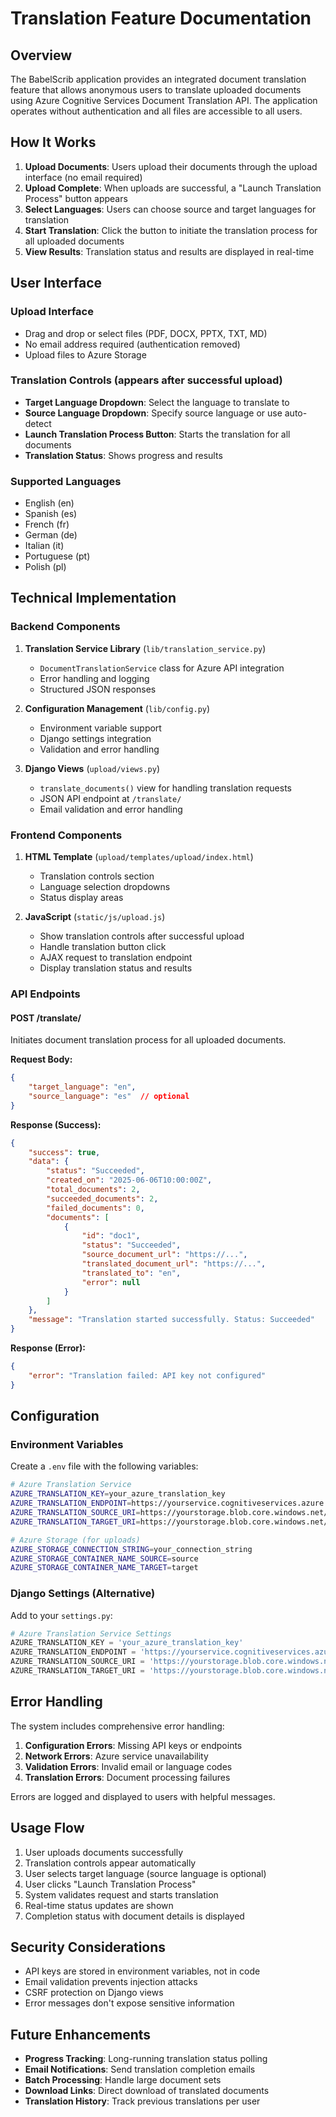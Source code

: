 # Translation Feature Documentation

## Overview

The BabelScrib application provides an integrated document translation feature that allows anonymous users to translate uploaded documents using Azure Cognitive Services Document Translation API. The application operates without authentication and all files are accessible to all users.

## How It Works

1. **Upload Documents**: Users upload their documents through the upload interface (no email required)
2. **Upload Complete**: When uploads are successful, a "Launch Translation Process" button appears
3. **Select Languages**: Users can choose source and target languages for translation
4. **Start Translation**: Click the button to initiate the translation process for all uploaded documents
5. **View Results**: Translation status and results are displayed in real-time

## User Interface

### Upload Interface
- Drag and drop or select files (PDF, DOCX, PPTX, TXT, MD)
- No email address required (authentication removed)
- Upload files to Azure Storage

### Translation Controls (appears after successful upload)
- **Target Language Dropdown**: Select the language to translate to
- **Source Language Dropdown**: Specify source language or use auto-detect
- **Launch Translation Process Button**: Starts the translation for all documents
- **Translation Status**: Shows progress and results

### Supported Languages
- English (en)
- Spanish (es)  
- French (fr)
- German (de)
- Italian (it)
- Portuguese (pt)
- Polish (pl)

## Technical Implementation

### Backend Components

1. **Translation Service Library** (`lib/translation_service.py`)
   - `DocumentTranslationService` class for Azure API integration
   - Error handling and logging
   - Structured JSON responses

2. **Configuration Management** (`lib/config.py`)
   - Environment variable support
   - Django settings integration
   - Validation and error handling

3. **Django Views** (`upload/views.py`)
   - `translate_documents()` view for handling translation requests
   - JSON API endpoint at `/translate/`
   - Email validation and error handling

### Frontend Components

1. **HTML Template** (`upload/templates/upload/index.html`)
   - Translation controls section
   - Language selection dropdowns
   - Status display areas

2. **JavaScript** (`static/js/upload.js`)
   - Show translation controls after successful upload
   - Handle translation button click
   - AJAX request to translation endpoint
   - Display translation status and results

### API Endpoints

#### POST /translate/
Initiates document translation process for all uploaded documents.

**Request Body:**
```json
{
    "target_language": "en",
    "source_language": "es"  // optional
}
```

**Response (Success):**
```json
{
    "success": true,
    "data": {
        "status": "Succeeded",
        "created_on": "2025-06-06T10:00:00Z",
        "total_documents": 2,
        "succeeded_documents": 2,
        "failed_documents": 0,
        "documents": [
            {
                "id": "doc1",
                "status": "Succeeded",
                "source_document_url": "https://...",
                "translated_document_url": "https://...",
                "translated_to": "en",
                "error": null
            }
        ]
    },
    "message": "Translation started successfully. Status: Succeeded"
}
```

**Response (Error):**
```json
{
    "error": "Translation failed: API key not configured"
}
```

## Configuration

### Environment Variables

Create a `.env` file with the following variables:

```bash
# Azure Translation Service
AZURE_TRANSLATION_KEY=your_azure_translation_key
AZURE_TRANSLATION_ENDPOINT=https://yourservice.cognitiveservices.azure.com
AZURE_TRANSLATION_SOURCE_URI=https://yourstorage.blob.core.windows.net/source
AZURE_TRANSLATION_TARGET_URI=https://yourstorage.blob.core.windows.net/target

# Azure Storage (for uploads)
AZURE_STORAGE_CONNECTION_STRING=your_connection_string
AZURE_STORAGE_CONTAINER_NAME_SOURCE=source
AZURE_STORAGE_CONTAINER_NAME_TARGET=target
```

### Django Settings (Alternative)

Add to your `settings.py`:

```python
# Azure Translation Service Settings
AZURE_TRANSLATION_KEY = 'your_azure_translation_key'
AZURE_TRANSLATION_ENDPOINT = 'https://yourservice.cognitiveservices.azure.com'
AZURE_TRANSLATION_SOURCE_URI = 'https://yourstorage.blob.core.windows.net/source'
AZURE_TRANSLATION_TARGET_URI = 'https://yourstorage.blob.core.windows.net/target'
```

## Error Handling

The system includes comprehensive error handling:

1. **Configuration Errors**: Missing API keys or endpoints
2. **Network Errors**: Azure service unavailability
3. **Validation Errors**: Invalid email or language codes
4. **Translation Errors**: Document processing failures

Errors are logged and displayed to users with helpful messages.

## Usage Flow

1. User uploads documents successfully
2. Translation controls appear automatically
3. User selects target language (source language is optional)
4. User clicks "Launch Translation Process"
5. System validates request and starts translation
6. Real-time status updates are shown
7. Completion status with document details is displayed

## Security Considerations

- API keys are stored in environment variables, not in code
- Email validation prevents injection attacks
- CSRF protection on Django views
- Error messages don't expose sensitive information

## Future Enhancements

- **Progress Tracking**: Long-running translation status polling
- **Email Notifications**: Send translation completion emails
- **Batch Processing**: Handle large document sets
- **Download Links**: Direct download of translated documents
- **Translation History**: Track previous translations per user

